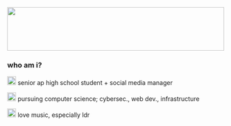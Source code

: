 <img src="https://i.imgur.com/7cc4D3p.gif" width = "500" height="100">

### who am i?
<img src="https://cdn3.emoji.gg/emojis/2263-payphone.gif" width="20" height="20"> senior ap high school student + social media manager

<img src="https://cdn3.emoji.gg/emojis/7550-boombox.gif" width="20" height="20"> pursuing computer science; cybersec., web dev., infrastructure

<img src="https://cdn3.emoji.gg/emojis/7550-pinkboombox.png" width="20" height="20"> love music, especially ldr

